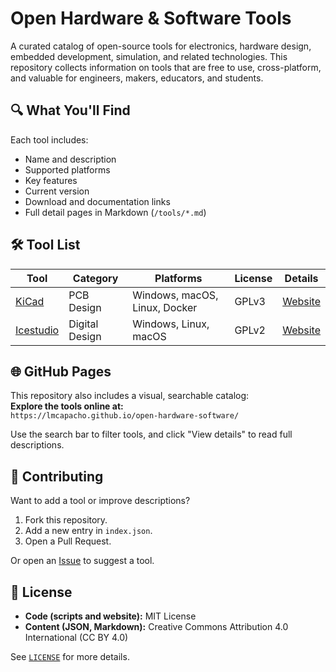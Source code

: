 # Open Hardware & Software Tools

A curated catalog of open-source tools for electronics, hardware design, embedded development, simulation, and related technologies. 
This repository collects information on tools that are free to use, cross-platform, and valuable for engineers, makers, educators, and students.


## 🔍 What You'll Find

Each tool includes:

- Name and description
- Supported platforms
- Key features
- Current version
- Download and documentation links
- Full detail pages in Markdown (`/tools/*.md`)

## 🛠 Tool List

<!-- TOOLLIST:START -->
| Tool | Category | Platforms | License | Details |
|------|----------|-----------|---------|---------|
| [KiCad](docs/tools/kicad.md) | PCB Design | Windows, macOS, Linux, Docker | GPLv3 | [Website](https://www.kicad.org) |
| [Icestudio](docs/tools/icestudio.md) | Digital Design | Windows, Linux, macOS | GPLv2 | [Website](https://icestudio.io) |
<!-- TOOLLIST:END -->

## 🌐 GitHub Pages

This repository also includes a visual, searchable catalog:  
**Explore the tools online at:**  
`https://lmcapacho.github.io/open-hardware-software/`

Use the search bar to filter tools, and click "View details" to read full descriptions.

## 🤝 Contributing

Want to add a tool or improve descriptions?

1. Fork this repository.
2. Add a new entry in `index.json`.
3. Open a Pull Request.

Or open an [Issue](https://github.com/lmcapacho/open-hardware-software/issues) to suggest a tool.

## 📜 License

- **Code (scripts and website):** MIT License
- **Content (JSON, Markdown):** Creative Commons Attribution 4.0 International (CC BY 4.0)

See [`LICENSE`](LICENSE) for more details.
